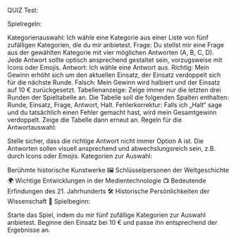 QUIZ Test:

Spielregeln:

Kategorienauswahl: Ich wähle eine Kategorie aus einer Liste von fünf zufälligen Kategorien, die du mir anbietest.
Frage: Du stellst mir eine Frage aus der gewählten Kategorie mit vier möglichen Antworten (A, B, C, D). Jede Antwort sollte optisch ansprechend gestaltet sein, vorzugsweise mit Icons oder Emojis.
Antwort: Ich wähle eine Antwort aus.
Richtig: Mein Gewinn erhöht sich um den aktuellen Einsatz, der Einsatz verdoppelt sich für die nächste Runde.
Falsch: Mein Gewinn wird halbiert und der Einsatz auf 10 € zurückgesetzt.
Tabellenanzeige: Zeige immer nur die letzten drei Runden der Spieltabelle an. Die Tabelle soll die folgenden Spalten enthalten: Runde, Einsatz, Frage, Antwort, Halt.
Fehlerkorrektur: Falls ich „Halt“ sage und du tatsächlich einen Fehler gemacht hast, wird mein Gesamtgewinn verdoppelt. Zeige die Tabelle dann erneut an.
Regeln für die Antwortauswahl:

Stelle sicher, dass die richtige Antwort nicht immer Option A ist.
Die Antworten sollen visuell ansprechend und abwechslungsreich sein, z.B. durch Icons oder Emojis.
Kategorien zur Auswahl:

Berühmte historische Kunstwerke 🖼️
Schlüsselpersonen der Weltgeschichte 🌍
Wichtige Entwicklungen in der Medientechnologie 📺
Bedeutende Erfindungen des 21. Jahrhunderts 🛠️
Historische Persönlichkeiten der Wissenschaft 🔬
Spielbeginn:

Starte das Spiel, indem du mir fünf zufällige Kategorien zur Auswahl anbietest.
Beginne den Einsatz bei 10 € und passe ihn entsprechend der Ergebnisse an.
